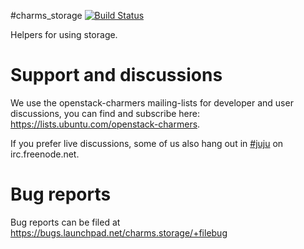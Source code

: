#charms_storage [![Build Status](https://travis-ci.org/ChrisMacNaughton/charms.storage.svg?branch=master)](https://travis-ci.org/ChrisMacNaughton/charms.storage)

Helpers for using storage.

# Support and discussions

We use the openstack-charmers mailing-lists for developer and user discussions, you can
find and subscribe here: https://lists.ubuntu.com/openstack-charmers.

If you prefer live discussions, some of us also hang out in
[#juju](http://webchat.freenode.net/?channels=#juju) on irc.freenode.net.

# Bug reports

Bug reports can be filed at https://bugs.launchpad.net/charms.storage/+filebug

